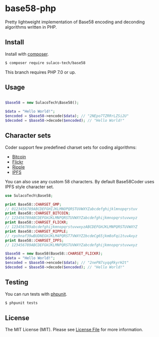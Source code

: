 # base58-php

Pretty lightweight implementation of Base58 encoding and deconding algorithms written in PHP.

## Install

Install with [composer](https://getcomposer.org/).

``` bash
$ composer require sulaco-tech/base58
```

This branch requires PHP 7.0 or up.

## Usage

``` php

$base58 = new SulacoTech\Base58();

$data = "Hello World!";
$encoded = $base58->encode($data); // "2NEpo7TZRRrLZSi2U"
$decoded = $base58->decode($encoded); // "Hello World!"
```

## Character sets

Coder support few predefined charset sets for coding algorithms:
- [Bitcoin](https://github.com/bitcoin/bitcoin/blob/master/src/base58.cpp)
- [Flickr](https://www.flickr.com/groups/api/discuss/72157616713786392/)
- [Ripple](https://wiki.ripple.com/Accounts)
- [IPFS](https://github.com/richardschneider/net-ipfs-core#base58)

You can also use any custom 58 characters.
By default Base58Coder uses IPFS style character set.

```php
use SulacoTech\Base58;

print Base58::CHARSET_GMP;
// 0123456789ABCDEFGHIJKLMNOPQRSTUVWXYZabcdefghijklmnopqrstuv
print Base58::CHARSET_BITCOIN;
// 123456789ABCDEFGHJKLMNPQRSTUVWXYZabcdefghijkmnopqrstuvwxyz
print Base58::CHARSET_FLICKR;
// 123456789abcdefghijkmnopqrstuvwxyzABCDEFGHJKLMNPQRSTUVWXYZ
print Base58::CHARSET_RIPPLE;
// rpshnaf39wBUDNEGHJKLM4PQRST7VWXYZ2bcdeCg65jkm8oFqi1tuvAxyz
print Base58::CHARSET_IPFS;
// 123456789ABCDEFGHJKLMNPQRSTUVWXYZabcdefghijkmnopqrstuvwxyz

$base58 = new Base58(Base58::CHARSET_FLICKR);
$data = "Hello World!";
$encoded = $base58->encode($data); // "2nePN7syqqRkyrH2t"
$decoded = $base58->decode($encoded); // "Hello World!"
```

## Testing

You can run tests with [phpunit](https://phpunit.de).

``` bash
$ phpunit tests
```

## License

The MIT License (MIT). Please see [License File](LICENSE.md) for more information.